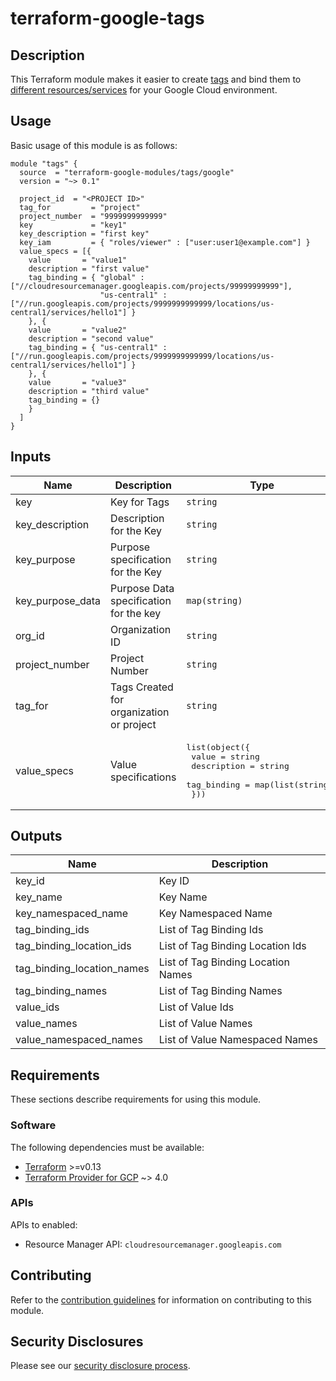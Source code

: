 # terraform-google-tags

## Description
This Terraform module makes it easier to create [tags](https://cloud.google.com/resource-manager/docs/tags/tags-overview) and bind them to [different resources/services](https://cloud.google.com/resource-manager/docs/tags/tags-supported-services) for your Google Cloud environment.


## Usage

Basic usage of this module is as follows:

```hcl
module "tags" {
  source  = "terraform-google-modules/tags/google"
  version = "~> 0.1"

  project_id  = "<PROJECT ID>"
  tag_for         = "project"
  project_number  = "9999999999999"
  key             = "key1"
  key_description = "first key"
  key_iam         = { "roles/viewer" : ["user:user1@example.com"] }
  value_specs = [{
    value       = "value1"
    description = "first value"
    tag_binding = { "global" : ["//cloudresourcemanager.googleapis.com/projects/99999999999"],
                    "us-central1" : ["//run.googleapis.com/projects/9999999999999/locations/us-central1/services/hello1"] }
    }, {
    value       = "value2"
    description = "second value"
    tag_binding = { "us-central1" : ["//run.googleapis.com/projects/9999999999999/locations/us-central1/services/hello1"] }
    }, {
    value       = "value3"
    description = "third value"
    tag_binding = {}
    }
  ]
}
```

<!-- BEGINNING OF PRE-COMMIT-TERRAFORM DOCS HOOK -->
## Inputs

| Name | Description | Type | Default | Required |
|------|-------------|------|---------|:--------:|
| key | Key for Tags | `string` | n/a | yes |
| key\_description | Description for the Key | `string` | `""` | no |
| key\_purpose | Purpose specification for the Key | `string` | `""` | no |
| key\_purpose\_data | Purpose Data specification for the key | `map(string)` | `{}` | no |
| org\_id | Organization ID | `string` | `""` | no |
| project\_number | Project Number | `string` | `""` | no |
| tag\_for | Tags Created for organization or project | `string` | `"organization"` | no |
| value\_specs | Value specifications | <pre>list(object({<br>    value       = string<br>    description = string<br>    tag_binding = map(list(string))<br>  }))</pre> | `[]` | no |

## Outputs

| Name | Description |
|------|-------------|
| key\_id | Key ID |
| key\_name | Key Name |
| key\_namespaced\_name | Key Namespaced Name |
| tag\_binding\_ids | List of Tag Binding Ids |
| tag\_binding\_location\_ids | List of Tag Binding Location Ids |
| tag\_binding\_location\_names | List of Tag Binding Location Names |
| tag\_binding\_names | List of Tag Binding Names |
| value\_ids | List of Value Ids |
| value\_names | List of Value Names |
| value\_namespaced\_names | List of Value Namespaced Names |

<!-- END OF PRE-COMMIT-TERRAFORM DOCS HOOK -->

## Requirements

These sections describe requirements for using this module.

### Software

The following dependencies must be available:

- [Terraform][terraform] >=v0.13
- [Terraform Provider for GCP][terraform-provider-gcp] ~> 4.0

### APIs

APIs to enabled:
- Resource Manager API: `cloudresourcemanager.googleapis.com`

## Contributing

Refer to the [contribution guidelines](./CONTRIBUTING.md) for
information on contributing to this module.

[iam-module]: https://registry.terraform.io/modules/terraform-google-modules/iam/google
[project-factory-module]: https://registry.terraform.io/modules/terraform-google-modules/project-factory/google
[terraform-provider-gcp]: https://www.terraform.io/docs/providers/google/index.html
[terraform]: https://www.terraform.io/downloads.html

## Security Disclosures

Please see our [security disclosure process](./SECURITY.md).
